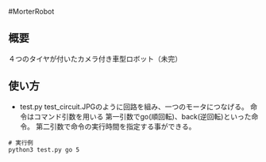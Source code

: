 #MorterRobot
## 概要
４つのタイヤが付いたカメラ付き車型ロボット（未完）

## 使い方
- test.py
test_circuit.JPGのように回路を組み、一つのモータにつなげる。
命令はコマンド引数を用いる
第一引数でgo(順回転)、back(逆回転)といった命令。
第二引数で命令の実行時間を指定する事ができる。

~~~
# 実行例
python3 test.py go 5
~~~

